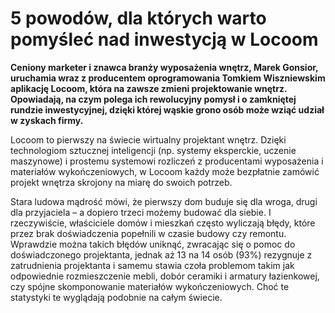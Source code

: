 
# 5 powodów, dla których warto pomyśleć nad inwestycją w Locoom

**Ceniony marketer i znawca branży wyposażenia wnętrz, Marek Gonsior, uruchamia wraz z producentem oprogramowania Tomkiem Wiszniewskim aplikację Locoom, która na zawsze zmieni projektowanie wnętrz. Opowiadają, na czym polega ich rewolucyjny pomysł i o zamkniętej rundzie inwestycyjnej, dzięki której wąskie grono osób może wziąć udział w zyskach firmy.**

Locoom to pierwszy na świecie wirtualny projektant wnętrz. Dzięki technologiom sztucznej inteligencji (np. systemy eksperckie, uczenie maszynowe) i prostemu systemowi rozliczeń z producentami wyposażenia i materiałów wykończeniowych, w Locoom każdy może bezpłatnie zamówić projekt wnętrza skrojony na miarę do swoich potrzeb.

Stara ludowa mądrość mówi, że pierwszy dom buduje się dla wroga, drugi dla przyjaciela – a dopiero trzeci możemy budować dla siebie. I rzeczywiście, właściciele domów i mieszkań często wyliczają błędy, które przez brak doświadczenia popełnili w czasie budowy czy remontu. Wprawdzie można takich błędów uniknąć, zwracając się o pomoc do doświadczonego projektanta, jednak aż 13 na 14 osób (93%) rezygnuje z zatrudnienia projektanta i samemu stawia czoła problemom takim jak odpowiednie rozmieszczenie mebli, dobór ceramiki i armatury łazienkowej, czy spójne skomponowanie materiałów wykończeniowych. Choć te statystyki te wyglądają podobnie na całym świecie.
<!--stackedit_data:
eyJoaXN0b3J5IjpbMTMxMTc3MzMyMiwxNjAxNDQ5MDY3LC0xOT
k5NDg4ODEzLDIwNTEwMTAyMTYsLTY1MzcyMDEyOCwtMjA5MDI1
MDMzNl19
-->